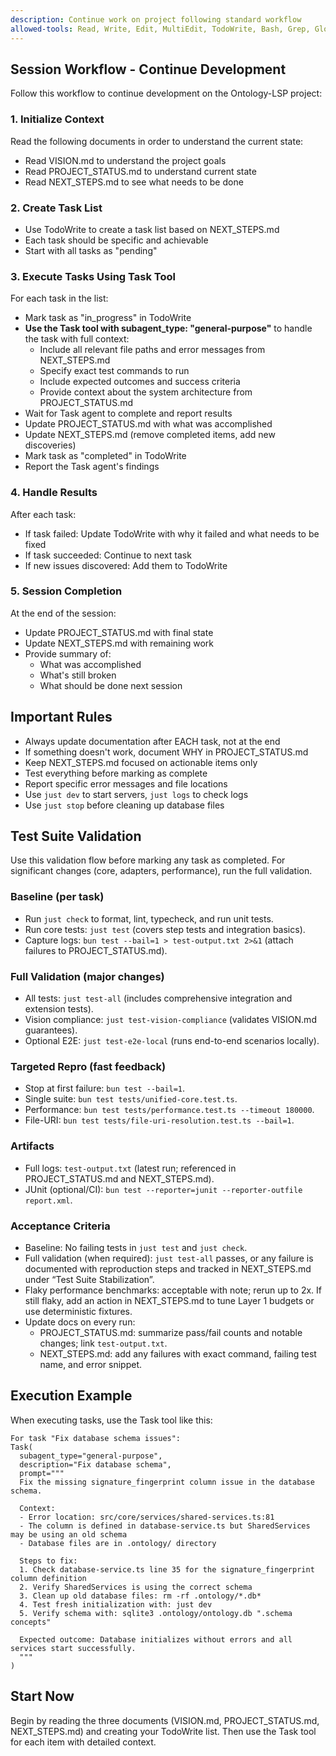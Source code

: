 ```yaml
---
description: Continue work on project following standard workflow
allowed-tools: Read, Write, Edit, MultiEdit, TodoWrite, Bash, Grep, Glob, LS, WebSearch, WebFetch, Task
---
```


## Session Workflow - Continue Development

Follow this workflow to continue development on the Ontology-LSP project:

### 1. Initialize Context
Read the following documents in order to understand the current state:
- Read VISION.md to understand the project goals
- Read PROJECT_STATUS.md to understand current state  
- Read NEXT_STEPS.md to see what needs to be done

### 2. Create Task List
- Use TodoWrite to create a task list based on NEXT_STEPS.md
- Each task should be specific and achievable
- Start with all tasks as "pending"

### 3. Execute Tasks Using Task Tool
For each task in the list:
- Mark task as "in_progress" in TodoWrite
- **Use the Task tool with subagent_type: "general-purpose"** to handle the task with full context:
  - Include all relevant file paths and error messages from NEXT_STEPS.md
  - Specify exact test commands to run
  - Include expected outcomes and success criteria
  - Provide context about the system architecture from PROJECT_STATUS.md
- Wait for Task agent to complete and report results
- Update PROJECT_STATUS.md with what was accomplished
- Update NEXT_STEPS.md (remove completed items, add new discoveries)  
- Mark task as "completed" in TodoWrite
- Report the Task agent's findings

### 4. Handle Results
After each task:
- If task failed: Update TodoWrite with why it failed and what needs to be fixed
- If task succeeded: Continue to next task
- If new issues discovered: Add them to TodoWrite

### 5. Session Completion
At the end of the session:
- Update PROJECT_STATUS.md with final state
- Update NEXT_STEPS.md with remaining work
- Provide summary of:
  - What was accomplished
  - What's still broken
  - What should be done next session

## Important Rules
- Always update documentation after EACH task, not at the end
- If something doesn't work, document WHY in PROJECT_STATUS.md
- Keep NEXT_STEPS.md focused on actionable items only
- Test everything before marking as complete
- Report specific error messages and file locations
- Use `just dev` to start servers, `just logs` to check logs
- Use `just stop` before cleaning up database files

## Test Suite Validation
Use this validation flow before marking any task as completed. For significant changes (core, adapters, performance), run the full validation.

### Baseline (per task)
- Run `just check` to format, lint, typecheck, and run unit tests.
- Run core tests: `just test` (covers step tests and integration basics).
- Capture logs: `bun test --bail=1 > test-output.txt 2>&1` (attach failures to PROJECT_STATUS.md).

### Full Validation (major changes)
- All tests: `just test-all` (includes comprehensive integration and extension tests).
- Vision compliance: `just test-vision-compliance` (validates VISION.md guarantees).
- Optional E2E: `just test-e2e-local` (runs end-to-end scenarios locally).

### Targeted Repro (fast feedback)
- Stop at first failure: `bun test --bail=1`.
- Single suite: `bun test tests/unified-core.test.ts`.
- Performance: `bun test tests/performance.test.ts --timeout 180000`.
- File-URI: `bun test tests/file-uri-resolution.test.ts --bail=1`.

### Artifacts
- Full logs: `test-output.txt` (latest run; referenced in PROJECT_STATUS.md and NEXT_STEPS.md).
- JUnit (optional/CI): `bun test --reporter=junit --reporter-outfile report.xml`.

### Acceptance Criteria
- Baseline: No failing tests in `just test` and `just check`.
- Full validation (when required): `just test-all` passes, or any failure is documented with reproduction steps and tracked in NEXT_STEPS.md under “Test Suite Stabilization”.
- Flaky performance benchmarks: acceptable with note; rerun up to 2x. If still flaky, add an action in NEXT_STEPS.md to tune Layer 1 budgets or use deterministic fixtures.
- Update docs on every run:
  - PROJECT_STATUS.md: summarize pass/fail counts and notable changes; link `test-output.txt`.
  - NEXT_STEPS.md: add any failures with exact command, failing test name, and error snippet.

## Execution Example
When executing tasks, use the Task tool like this:

```
For task "Fix database schema issues":
Task(
  subagent_type="general-purpose",
  description="Fix database schema", 
  prompt="""
  Fix the missing signature_fingerprint column issue in the database schema.
  
  Context:
  - Error location: src/core/services/shared-services.ts:81
  - The column is defined in database-service.ts but SharedServices may be using an old schema
  - Database files are in .ontology/ directory
  
  Steps to fix:
  1. Check database-service.ts line 35 for the signature_fingerprint column definition
  2. Verify SharedServices is using the correct schema
  3. Clean up old database files: rm -rf .ontology/*.db*
  4. Test fresh initialization with: just dev
  5. Verify schema with: sqlite3 .ontology/ontology.db ".schema concepts"
  
  Expected outcome: Database initializes without errors and all services start successfully.
  """
)
```

## Start Now
Begin by reading the three documents (VISION.md, PROJECT_STATUS.md, NEXT_STEPS.md) and creating your TodoWrite list. Then use the Task tool for each item with detailed context.
